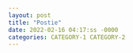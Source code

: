 ```yaml
---
layout: post
title: "Postie"
date: 2022-02-16 04:17:ss -0000
categories: CATEGORY-1 CATEGORY-2
---
```

